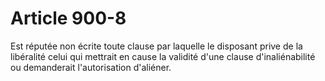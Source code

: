 # Article 900-8

Est réputée non écrite toute clause par laquelle le disposant prive de la libéralité celui qui mettrait en cause la validité d'une clause d'inaliénabilité ou demanderait l'autorisation d'aliéner.